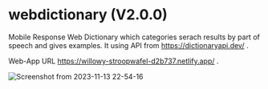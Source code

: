 # webdictionary (V2.0.0)
Mobile Response Web Dictionary which categories serach results by part of speech and gives examples.
It using API from https://dictionaryapi.dev/ .

Web-App URL https://willowy-stroopwafel-d2b737.netlify.app/ .

![Screenshot from 2023-11-13 22-54-16](https://github.com/SimisoMT/webdictionary/assets/51191238/faac1d5d-c6d1-49c3-9e5a-81ad57f90acf)
